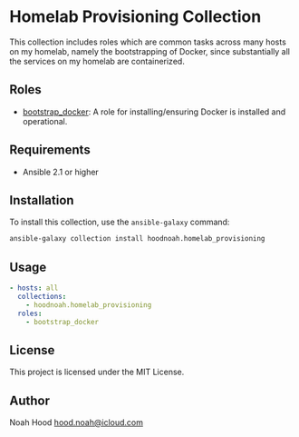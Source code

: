 # Homelab Provisioning Collection

This collection includes roles which are common tasks across many hosts on my homelab, namely the bootstrapping of Docker, since substantially all the services on my homelab are containerized.

## Roles

- [bootstrap_docker](roles/bootstrap_docker/README.md): A role for installing/ensuring Docker is installed and operational.

## Requirements

- Ansible 2.1 or higher

## Installation

To install this collection, use the `ansible-galaxy` command:

```bash
ansible-galaxy collection install hoodnoah.homelab_provisioning
```

## Usage

```yaml
- hosts: all
  collections:
    - hoodnoah.homelab_provisioning
  roles:
    - bootstrap_docker
```

## License

This project is licensed under the MIT License.

## Author

Noah Hood [hood.noah@icloud.com](mailto:hood.noah@icloud.com)
